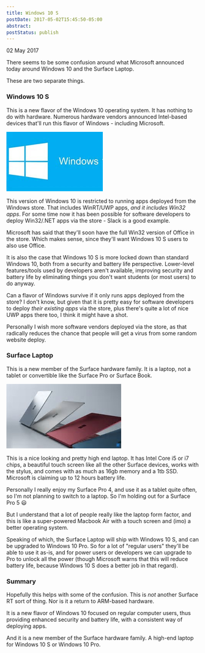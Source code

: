 ```yaml
---
title: Windows 10 S
postDate: 2017-05-02T15:45:50-05:00
abstract: 
postStatus: publish
---
```

02 May 2017

There seems to be some confusion around what Microsoft announced today around Windows 10 and the Surface Laptop.

These are two separate things.

### Windows 10 S

This is a new flavor of the Windows 10 operating system. It has nothing to do with hardware. Numerous hardware vendors announced Intel-based devices that'll run this flavor of Windows - including Microsoft.

![](binary/2017-05/win10logo.png)

This version of Windows 10 is restricted to running apps deployed from the Windows store. That includes WinRT/UWP apps, *and it includes Win32 apps*. For some time now it has been possible for software developers to deploy Win32/.NET apps via the store - Slack is a good example.

Microsoft has said that they'll soon have the full Win32 version of Office in the store. Which makes sense, since they'll want Windows 10 S users to also use Office.

It is also the case that Windows 10 S is more locked down than standard Windows 10, both from a security and battery life perspective. Lower-level features/tools used by developers aren't available, improving security and battery life by eliminating things you don't want students (or most users) to do anyway.

Can a flavor of Windows survive if it only runs apps deployed from the store? I don't know, but given that it is pretty easy for software developers to deploy *their existing apps* via the store, plus there's quite a lot of nice UWP apps there too, I think it might have a shot.

Personally I wish more software vendors deployed via the store, as that radically reduces the chance that people will get a virus from some random website deploy.

### Surface Laptop

This is a new member of the Surface hardware family. It is a laptop, not a tablet or convertible like the Surface Pro or Surface Book.

![](binary/2017-05/surfacelaptop.png)

This is a nice looking and pretty high end laptop. It has Intel Core i5 or i7 chips, a beautiful touch screen like all the other Surface devices, works with the stylus, and comes with as much as 16gb memory and a 1tb SSD. Microsoft is claiming up to 12 hours battery life.

Personally I really enjoy my Surface Pro 4, and use it as a tablet quite often, so I'm not planning to switch to a laptop. So I'm holding out for a Surface Pro 5 😃

But I understand that a lot of people really like the laptop form factor, and this is like a super-powered Macbook Air with a touch screen and (imo) a better operating system.

Speaking of which, the Surface Laptop will ship with Windows 10 S, and can be upgraded to Windows 10 Pro. So for a lot of "regular users" they'll be able to use it as-is, and for power users or developers we can upgrade to Pro to unlock all the power (though Microsoft warns that this will reduce battery life, because Windows 10 S does a better job in that regard).

### Summary

Hopefully this helps with some of the confusion. This is *not* another Surface RT sort of thing. Nor is it a return to ARM-based hardware.

It is a new flavor of Windows 10 focused on regular computer users, thus providing enhanced security and battery life, with a consistent way of deploying apps.

And it is a new member of the Surface hardware family. A high-end laptop for Windows 10 S or Windows 10 Pro.
